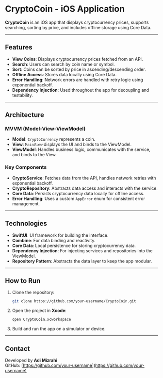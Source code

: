 # CryptoCoin - iOS Application

**CryptoCoin** is an iOS app that displays cryptocurrency prices, supports searching, sorting by price, and includes offline storage using Core Data.

---

## Features

- **View Coins**: Displays cryptocurrency prices fetched from an API.
- **Search**: Users can search by coin name or symbol.
- **Sort**: Coins can be sorted by price in ascending/descending order.
- **Offline Access**: Stores data locally using Core Data.
- **Error Handling**: Network errors are handled with retry logic using exponential backoff.
- **Dependency Injection**: Used throughout the app for decoupling and testability.

---

## Architecture

### MVVM (Model-View-ViewModel)
- **Model**: `CryptoCurrency` represents a coin.
- **View**: `MainView` displays the UI and binds to the ViewModel.
- **ViewModel**: Handles business logic, communicates with the service, and binds to the View.

### Key Components
- **CryptoService**: Fetches data from the API, handles network retries with exponential backoff.
- **CryptoRepository**: Abstracts data access and interacts with the service.
- **Core Data**: Persists cryptocurrency data locally for offline access.
- **Error Handling**: Uses a custom `AppError` enum for consistent error management.

---

## Technologies

- **SwiftUI**: UI framework for building the interface.
- **Combine**: For data binding and reactivity.
- **Core Data**: Local persistence for storing cryptocurrency data.
- **Dependency Injection**: For injecting services and repositories into the ViewModel.
- **Repository Pattern**: Abstracts the data layer to keep the app modular.

---

## How to Run

1. Clone the repository:
    ```bash
    git clone https://github.com/your-username/CryptoCoin.git
    ```

2. Open the project in **Xcode**:
    ```bash
    open CryptoCoin.xcworkspace
    ```

3. Build and run the app on a simulator or device.

---

## Contact

Developed by **Adi Mizrahi**  
GitHub: [https://github.com/your-username](https://github.com/your-username)
